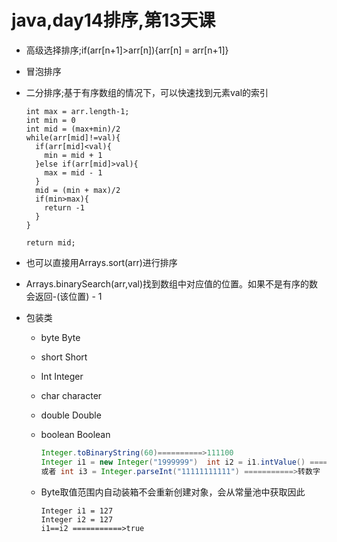 # java,day14排序,第13天课

- 高级选择排序;if(arr[n+1]>arr[n]){arr[n] = arr[n+1]}

- 冒泡排序

- 二分排序;基于有序数组的情况下，可以快速找到元素val的索引

  ```
  int max = arr.length-1;
  int min = 0
  int mid = (max+min)/2
  while(arr[mid]!=val){
    if(arr[mid]<val){
      min = mid + 1
    }else if(arr[mid]>val){
      max = mid - 1
    }
    mid = (min + max)/2
    if(min>max){
      return -1 
    }
  }

  return mid; 
  ```

- 也可以直接用Arrays.sort(arr)进行排序

- Arrays.binarySearch(arr,val)找到数组中对应值的位置。如果不是有序的数会返回-(该位置) - 1

- 包装类

  - byte Byte

  - short Short

  - Int Integer

  - char character

  - double Double

  - boolean Boolean

    ```java
    Integer.toBinaryString(60)==========>111100
    Integer i1 = new Integer("1999999")  int i2 = i1.intValue() =========> 199999  字符串转数字
    或者 int i3 = Integer.parseInt("11111111111") ===========>转数字
    ```

  - Byte取值范围内自动装箱不会重新创建对象，会从常量池中获取因此

    ```
    Integer i1 = 127
    Integer i2 = 127
    i1==i2 ===========>true
    ```

    ​